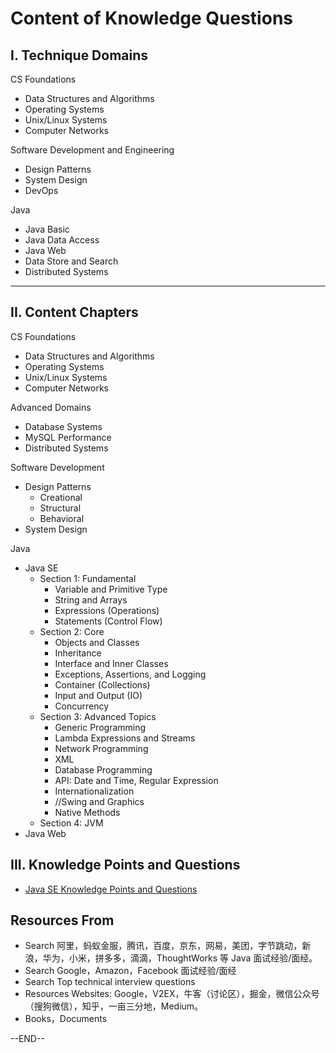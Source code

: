 # Content of Knowledge Questions

## I. Technique Domains

CS Foundations

- Data Structures and Algorithms
- Operating Systems
- Unix/Linux Systems
- Computer Networks

Software Development and Engineering

- Design Patterns
- System Design
- DevOps

Java

- Java Basic
- Java Data Access
- Java Web
- Data Store and Search
- Distributed Systems

---

## II. Content Chapters

CS Foundations

- Data Structures and Algorithms
- Operating Systems
- Unix/Linux Systems
- Computer Networks

Advanced Domains

- Database Systems
- MySQL Performance
- Distributed Systems

Software Development

- Design Patterns
  - Creational
  - Structural
  - Behavioral
- System Design

Java

- Java SE
  - Section 1: Fundamental
    - Variable and Primitive Type
    - String and Arrays
    - Expressions (Operations)
    - Statements (Control Flow)
  - Section 2: Core
    - Objects and Classes
    - Inheritance
    - Interface and Inner Classes
    - Exceptions, Assertions, and Logging
    - Container (Collections)
    - Input and Output (IO)
    - Concurrency
  - Section 3: Advanced Topics
    - Generic Programming
    - Lambda Expressions and Streams
    - Network Programming
    - XML
    - Database Programming
    - API: Date and Time, Regular Expression
    - Internationalization
    - //Swing and Graphics
    - Native Methods
  - Section 4: JVM
- Java Web

## III. Knowledge Points and Questions

- [Java SE Knowledge Points and Questions](java-se-knowlege-points-and-questions.md)


## Resources From

- Search 阿里，蚂蚁金服，腾讯，百度，京东，网易，美团，字节跳动，新浪，华为，小米，拼多多，滴滴，ThoughtWorks 等 Java 面试经验/面经。
- Search Google，Amazon，Facebook 面试经验/面经
- Search Top technical interview questions
- Resources Websites: Google，V2EX，牛客（讨论区），掘金，微信公众号（搜狗微信），知乎，一亩三分地，Medium。
- Books，Documents



--END--



